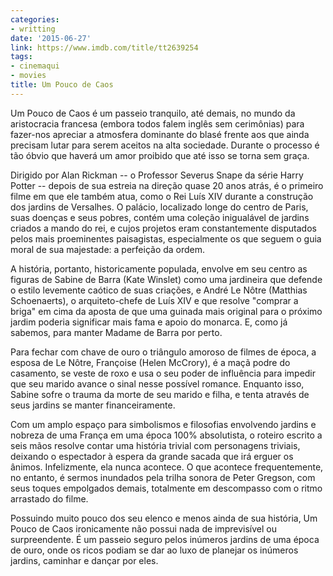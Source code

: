 ```yaml
---
categories:
- writting
date: '2015-06-27'
link: https://www.imdb.com/title/tt2639254
tags:
- cinemaqui
- movies
title: Um Pouco de Caos
---
```


Um Pouco de Caos é um passeio tranquilo, até demais, no mundo da aristocracia francesa (embora todos falem inglês sem cerimônias) para fazer-nos apreciar a atmosfera dominante do blasé frente aos que ainda precisam lutar para serem aceitos na alta sociedade. Durante o processo é tão óbvio que haverá um amor proibido que até isso se torna sem graça.

Dirigido por Alan Rickman -- o Professor Severus Snape da série Harry Potter -- depois de sua estreia na direção quase 20 anos atrás, é o primeiro filme em que ele também atua, como o Rei Luís XIV durante a construção dos jardins de Versalhes. O palácio, localizado longe do centro de Paris, suas doenças e seus pobres, contém uma coleção inigualável de jardins criados a mando do rei, e cujos projetos eram constantemente disputados pelos mais proeminentes paisagistas, especialmente os que seguem o guia moral de sua majestade: a perfeição da ordem.

A história, portanto, historicamente populada, envolve em seu centro as figuras de Sabine de Barra (Kate Winslet) como uma jardineira que defende o estilo levemente caótico de suas criações, e André Le Nôtre (Matthias Schoenaerts), o arquiteto-chefe de Luís XIV e que resolve "comprar a briga" em cima da aposta de que uma guinada mais original para o próximo jardim poderia significar mais fama e apoio do monarca. E, como já sabemos, para manter Madame de Barra por perto.

Para fechar com chave de ouro o triângulo amoroso de filmes de época, a esposa de Le Nôtre, Françoise (Helen McCrory), é a maçã podre do casamento, se veste de roxo e usa o seu poder de influência para impedir que seu marido avance o sinal nesse possível romance. Enquanto isso, Sabine sofre o trauma da morte de seu marido e filha, e tenta através de seus jardins se manter financeiramente.

Com um amplo espaço para simbolismos e filosofias envolvendo jardins e nobreza de uma França em uma época 100% absolutista, o roteiro escrito a seis mãos resolve contar uma história trivial com personagens triviais, deixando o espectador à espera da grande sacada que irá erguer os ânimos. Infelizmente, ela nunca acontece. O que acontece frequentemente, no entanto, é sermos inundados pela trilha sonora de Peter Gregson, com seus toques empolgados demais, totalmente em descompasso com o ritmo arrastado do filme.

Possuindo muito pouco dos seu elenco e menos ainda de sua história, Um Pouco de Caos ironicamente não possui nada de imprevisível ou surpreendente. É um passeio seguro pelos inúmeros jardins de uma época de ouro, onde os ricos podiam se dar ao luxo de planejar os inúmeros jardins, caminhar e dançar por eles.